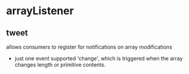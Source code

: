 arrayListener
=============


tweet
-----

allows consumers to register for notifications on array modifications


* just one event supported 'change', which is triggered when the array changes length or primitive contents.
